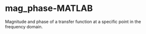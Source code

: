# mag_phase-MATLAB
Magnitude and phase of a transfer function at a specific point in the frequency domain.

